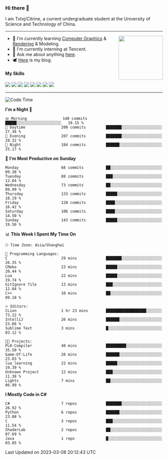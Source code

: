 ### Hi there 👋

I am Txtxj/Citrine, a current undergraduate student at the University of Science and Technology of China.

---

<img align="right" height="141" src="https://github-readme-stats.vercel.app/api?username=txtxj&theme=tokyonight&show_icons=true&count_private=true">

- 🌱 I'm currently learning [Computer Graphics](https://github.com/txtxj/GAMES101) & [Rendering](https://github.com/txtxj/GAMES202) & 
Modeling.
- 🐶 I'm currently interning at Tencent.
- 💬 Ask me about anything [here](https://github.com/txtxj/txtxj/issues).
- 🕊️ [Here](https://txtxj.top) is my blog.

#### My Skills

![](https://img.shields.io/badge/C%23-239120?logo=csharp&logoColor=fff)
![](https://img.shields.io/badge/Unity-000000?logo=unity&logoColor=fff)
![](https://img.shields.io/badge/Python-3e74a2?logo=python&logoColor=fff)
![](https://img.shields.io/badge/C++-65318e?logo=cplusplus&logoColor=fff)
![](https://img.shields.io/badge/C-5654a2?logo=c&logoColor=fff)
![](https://img.shields.io/badge/Blender-f5792a?logo=blender&logoColor=fff)
![](https://img.shields.io/badge/OpenJDK-ffffff?logo=openjdk&logoColor=000)
![](https://img.shields.io/badge/SQL-cc2927?logo=microsoftsqlserver&logoColor=fff)

---

<!--START_SECTION:waka-->
![Code Time](http://img.shields.io/badge/Code%20Time-664%20hrs%2025%20mins-blue)

**I'm a Night 🦉** 

```text
🌞 Morning                140 commits         █████░░░░░░░░░░░░░░░░░░░░   19.15 % 
🌆 Daytime                200 commits         ███████░░░░░░░░░░░░░░░░░░   27.36 % 
🌃 Evening                207 commits         ███████░░░░░░░░░░░░░░░░░░   28.32 % 
🌙 Night                  184 commits         ██████░░░░░░░░░░░░░░░░░░░   25.17 % 
```
📅 **I'm Most Productive on Sunday** 

```text
Monday                   68 commits          ██░░░░░░░░░░░░░░░░░░░░░░░   09.30 % 
Tuesday                  88 commits          ███░░░░░░░░░░░░░░░░░░░░░░   12.04 % 
Wednesday                73 commits          ██░░░░░░░░░░░░░░░░░░░░░░░   09.99 % 
Thursday                 133 commits         █████░░░░░░░░░░░░░░░░░░░░   18.19 % 
Friday                   120 commits         ████░░░░░░░░░░░░░░░░░░░░░   16.42 % 
Saturday                 106 commits         ████░░░░░░░░░░░░░░░░░░░░░   14.50 % 
Sunday                   143 commits         █████░░░░░░░░░░░░░░░░░░░░   19.56 % 
```


📊 **This Week I Spent My Time On** 

```text
🕑︎ Time Zone: Asia/Shanghai

💬 Programming Languages: 
C                        29 mins             ███████░░░░░░░░░░░░░░░░░░   26.35 % 
CMake                    23 mins             █████░░░░░░░░░░░░░░░░░░░░   20.44 % 
Lua                      22 mins             █████░░░░░░░░░░░░░░░░░░░░   19.74 % 
GitIgnore file           13 mins             ███░░░░░░░░░░░░░░░░░░░░░░   12.04 % 
C++                      10 mins             ██░░░░░░░░░░░░░░░░░░░░░░░   09.18 % 

🔥 Editors: 
CLion                    1 hr 23 mins        ██████████████████░░░░░░░   73.22 % 
IntelliJ                 26 mins             ██████░░░░░░░░░░░░░░░░░░░   23.66 % 
Sublime Text             3 mins              █░░░░░░░░░░░░░░░░░░░░░░░░   03.12 % 

🐱‍💻 Projects: 
PL0-Compiler             40 mins             █████████░░░░░░░░░░░░░░░░   35.50 % 
Game-Of-Life             26 mins             ██████░░░░░░░░░░░░░░░░░░░   23.03 % 
lua_learning             22 mins             █████░░░░░░░░░░░░░░░░░░░░   19.39 % 
Unknown Project          12 mins             ███░░░░░░░░░░░░░░░░░░░░░░   11.38 % 
Lights                   7 mins              ██░░░░░░░░░░░░░░░░░░░░░░░   06.99 % 
```

**I Mostly Code in C#** 

```text
C#                       7 repos             ███████░░░░░░░░░░░░░░░░░░   26.92 % 
Python                   6 repos             ██████░░░░░░░░░░░░░░░░░░░   23.08 % 
C                        3 repos             ███░░░░░░░░░░░░░░░░░░░░░░   11.54 % 
ShaderLab                2 repos             ██░░░░░░░░░░░░░░░░░░░░░░░   07.69 % 
Java                     1 repo              █░░░░░░░░░░░░░░░░░░░░░░░░   03.85 % 
```




 Last Updated on 2023-03-08 20:12:43 UTC
<!--END_SECTION:waka-->
